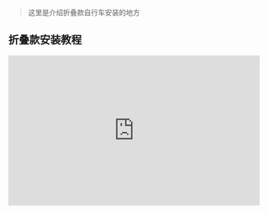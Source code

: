> 这里是介绍折叠款自行车安装的地方

## 折叠款安装教程

<div style="position: relative; padding: 30% 45%;">
<iframe style="position: absolute; width: 100%; height: 100%; left: 0; top: 0;" src="https://player.bilibili.com/player.html?aid=743048038&bvid=BV1jk4y1K7s2&cid=1186074075&page=1&as_wide=1&high_quality=1&danmaku=0" frameborder="no" scrolling="no"></iframe>
</div>
